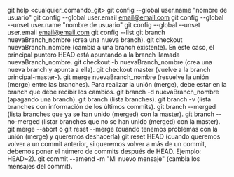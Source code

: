 git help <cualquier_comando_git>
git config --global user.name "nombre de usuario" 
git config --global user.email email@email.com 
git config --global --unset user.name "nombre de usuario" 
git config --global --unset user.email email@email.com 
git config --list 
git branch nuevaBranch_nombre (crea una nueva branch). 
git checkout nuevaBranch_nombre (cambia a una branch existente). En este caso, el principal puntero HEAD está apuntando a la branch llamada nuevaBranch_nombre. 
git checkout -b nuevaBranch_nombre (crea una nueva branch y apunta a ella). 
git checkout master (vuelve a la branch principal-master-). 
git merge nuevaBranch_nombre (resuelve la unión (merge) entre las branches). Para realizar la unión (merge), debe estar en la branch que debe recibir los cambios. 
git branch -d nuevaBranch_nombre (apagando una branch). 
git branch (lista branches). 
git branch -v (lista branches con información de los últimos commits). 
git branch --merged (lista branches que ya se han unido (merged) con la master).
git branch --no-merged (listar branches que no se han unido (merged) con la master). 
git merge --abort o git reset --merge (cuando tenemos problemas con la unión (merge) y queremos deshacerla) 
git reset HEAD (cuando queremos volver a un commit anterior, si queremos volver a más de un commit, debemos poner el número de commits después de HEAD. Ejemplo: HEAD~2).
git commit --amend -m "Mi nuevo mensaje" (cambia los mensajes del commit).